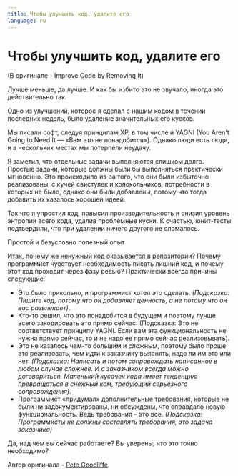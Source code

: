```yaml
---
title: Чтобы улучшить код, удалите его
language: ru
---
```


# Чтобы улучшить код, удалите его
(В оригинале - Improve Code by Removing It)

Лучше меньше, да лучше. И как бы избито это не звучало, иногда это действительно так.

Одно из улучшений, которое я сделал с нашим кодом в течении последних недель, было удаление значительных его кусков.

Мы писали софт, следуя принципам ХР, в том числе и YAGNI (You Aren't Going to Need It — «Вам это не понадобится»). Однако люди есть люди, и в нескольких местах мы потерпели неудачу.

Я заметил, что отдельные задачи выполняются слишком долго. Простые задачи, которые должны были бы выполняться практически мгновенно. Это происходило из-за того, что они были избыточно реализованы, с кучей свистулек и колокольчиков, потребности в которых не было, однако они были добавлены, потому что тогда добавить их казалось хорошей идеей.

Так что я упростил код, повысил производительность и снизил уровень энтропии всего кода, удалив проблемные куски. К счастью, юнит-тесты подтвердили, что при удалении ничего другого не сломалось.

Простой и безусловно полезный опыт.

Итак, почему же ненужный код оказывается в репозитории? Почему программист чувствует необходимость писать лишний код, и почему этот код проходит через фазу ревью? Практически всегда причины следующие:
- Это было прикольно, и программист хотел это сделать. *(Подсказка: Пишите код, потому что он добавляет ценность, а не потому что он вас развлекает)*.
- Кто-то решил, что это понадобится в будущем и поэтому лучше всего закодировать это прямо сейчас. (Подсказка: Это не соответствует принципу YAGNI. Если вам эта функциональность не нужна прямо сейчас, то и не надо ее прямо сейчас реализовывать).
- Это не казалось чем-то большим и сложным, поэтому было проще это реализовать, чем идти к заказчику выяснять, надо ли им это или нет. *(Подсказка: Написать и потом сопровождать написанное в любом случае сложнее. И с заказчиком всегда можно договориться. Маленький кусочек кода имеет тенденцию превращаться в снежный ком, требующий серьезного сопровождения)*.
- Программист «придумал» дополнительные требования, которые не были ни задокументированы, ни обсуждены, что оправдало новую функциональность. Ведь требования – это все. *(Подсказка: Программисты не должны составлять требования, это задача заказчика)*

Да, над чем вы сейчас работаете? Вы уверены, что это точно необходимо?

Автор оригинала - [Pete Goodliffe](http://programmer.97things.oreilly.com/wiki/index.php/Pete_Goodliffe)
